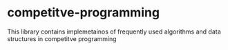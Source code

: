 # competitve-programming
This library contains implemetainos of frequently used algorithms and data structures in competitve programming
